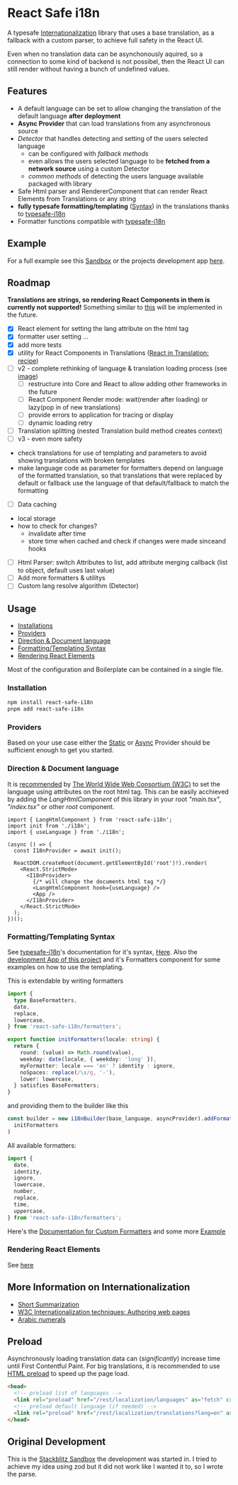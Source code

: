 # React Safe i18n

A typesafe [Internationalization](#more-information-on-internationalization) library that uses a base translation, as a fallback with a custom parser, to achieve full safety in the React UI.

Even when no translation data can be asynchonously aquired, so a connection to some kind of backend is not possibel, then the React UI can still render without having a bunch of undefined values.

## Features

- A default language can be set to allow changing the translation of the default language **after deployment**
- **Async Provider** that can load translations from any asynchronous source
- *Detector* that handles detecting and setting of the users selected language
  - can be configured with *fallback methods*
  - even allows the users selected language to be **fetched from a network source** using a custom Detector
  - *common methods* of detecting the users language available packaged with library
- Safe Html parser and RendererComponent that can render React Elements from Translations or any string
- **fully typesafe formatting/templating** ([Syntax](#formattingtemplating-syntax)) in the translations thanks to [typesafe-i18n](https://github.com/ivanhofer/typesafe-i18n)
- Formatter functions compatible with [typesafe-i18n](https://github.com/ivanhofer/typesafe-i18n)

## Example

For a full example see this [Sandbox](https://stackblitz.com/edit/react-safe-i18n-example) or the projects development app [here](https://github.com/FlorianDevPhynix/react-typesafe-i18n/tree/main/app).

## Roadmap

**Translations are strings, so rendering React Components in them is currently not supported!**
Something similar to [this](https://github.com/ivanhofer/typesafe-i18n/blob/main/packages/adapter-react/README.md#recipes)
will be implemented in the future.

- [x] React element for setting the lang attribute on the html tag
- [x] formatter user setting ...
- [x] add more tests
- [x] utility for React Components in Translations ([React in Translation: recipe](https://github.com/ivanhofer/typesafe-i18n/blob/main/packages/adapter-react/README.md#recipes))
- [ ] v2 - complete rethinking of language & translation loading process (see [image](https://github.com/FlorianDevPhynix/react-typesafe-i18n/tree/main/docs/i18n-data-loading.jpg))
  - [ ] restructure into Core and React to allow adding other frameworks in the future
  - [ ] React Component Render mode: wait(render after loading) or lazy(pop in of new translations)
  - [ ] provide errors to application for tracing or display
  - [ ] dynamic loading retry
- [ ] Translation splitting (nested Translation build method creates context)
- [ ] v3 - even more safety
- check translations for use of templating and parameters to avoid showing translations with broken templates
- make language code as parameter for formatters depend on language of the formatted translation,
so that translations that were replaced by default or fallback use the language of that default/fallback to match the formatting
- [ ] Data caching
- local storage
- how to check for changes?
  - invalidate after time
  - store time when cached and check if changes were made sinceand hooks
- [ ] Html Parser: switch Attributes to list, add attribute merging callback (list to object, default uses last value)
- [ ] Add more formatters & utilitys
- [ ] Custom lang resolve algorithm (Detector)

## Usage

- [Installations](#installation)
- [Providers](https://github.com/FlorianDevPhynix/react-typesafe-i18n/tree/main/docs/Providers.md)
- [Direction & Document language](#direction--document-language)
- [Formatting/Templating Syntax](#formattingtemplating-syntax)
- [Rendering React Elements](https://github.com/FlorianDevPhynix/react-typesafe-i18n/tree/main/docs/React-Renderer.md)

Most of the configuration and Boilerplate can be contained in a single file.

### Installation

```sh
npm install react-safe-i18n
pnpm add react-safe-i18n
```

### Providers

Based on your use case either the [Static](https://github.com/FlorianDevPhynix/react-typesafe-i18n/tree/main/docs/Providers.md#static-provider) or [Async](https://github.com/FlorianDevPhynix/react-typesafe-i18n/tree/main/docs/Providers.md#async-provider) Provider
should be sufficient enough to get you started.

### Direction & Document language

It is [recommended](https://www.w3.org/International/techniques/authoring-html#language) by [The World Wide Web Consortium (W3C)](https://www.w3.org)
to set the language using attributes on the root html tag. This can be easily acchieved by adding the *LangHtmlComponent* of this library in your root *"main.tsx"*, *"index.tsx"* or other *root* component.

```tsx
import { LangHtmlComponent } from 'react-safe-i18n';
import init from './i18n';
import { useLanguage } from './i18n';

(async () => {
  const I18nProvider = await init();

  ReactDOM.createRoot(document.getElementById('root')!).render(
    <React.StrictMode>
      <I18nProvider>
        {/* will change the documents html tag */}
        <LangHtmlComponent hook={useLanguage} />
        <App />
      </I18nProvider>
    </React.StrictMode>
  );
})();
```

### Formatting/Templating Syntax

See [typesafe-i18n](https://github.com/ivanhofer/typesafe-i18n)'s documentation for it's syntax, [Here](https://github.com/ivanhofer/typesafe-i18n/tree/318c9042fddf179bde6775bbead9a37fc557ad2a/packages/runtime#syntax). Also the [development App of this project](https://github.com/FlorianDevPhynix/react-typesafe-i18n/tree/main/app/src/pages/Formatters.tsx) and it's Formatters component for some examples on how to use the templating.

This is extendable by writing formatters

```ts
import {
  type BaseFormatters,
  date,
  replace,
  lowercase,
} from 'react-safe-i18n/formatters';

export function initFormatters(locale: string) {
  return {
    round: (value) => Math.round(value),
    weekday: date(locale, { weekday: 'long' }),
    myFormatter: locale === 'en' ? identity : ignore,
    noSpaces: replace(/\s/g, '-'),
    lower: lowercase,
  } satisfies BaseFormatters;
}
```

and providing them to the builder like this

```ts
const builder = new i18nBuilder(base_language, asyncProvider).addFormatterInit(
  initFormatters
)
```

All available formatters:

```ts
import {
  date,
  identity,
  ignore,
  lowercase,
  number,
  replace,
  time,
  uppercase,
} from 'react-safe-i18n/formatters';
```

Here's the [Documentation for Custom Formatters](https://github.com/ivanhofer/typesafe-i18n/tree/318c9042fddf179bde6775bbead9a37fc557ad2a/packages/formatters#typesafe-i18n-formatters)
and some more [Example](https://github.com/ivanhofer/typesafe-i18n/blob/318c9042fddf179bde6775bbead9a37fc557ad2a/packages/formatters/example/src/i18n/formatters.ts)

### Rendering React Elements

See [here](https://github.com/FlorianDevPhynix/react-typesafe-i18n/tree/main/docs/React-Renderer.md)

## More Information on Internationalization

- [Short Summarization](https://web.dev/learn/design/internationalization/)
- [W3C Internationalization techniques: Authoring web pages](https://www.w3.org/International/techniques/authoring-html)
- [Arabic numerals](https://en.wikipedia.org/wiki/Arabic_numerals#Comparison_with_other_digits)

## Preload

Asynchronously loading translation data can (*significantly*) increase time until First Contentful Paint.
For big translations, it is recommended to use [HTML preload](https://developer.mozilla.org/en-US/docs/Web/HTML/Attributes/rel/preload) to speed up the page load.

```html
<head>
  <!-- preload list of languages -->
  <link rel="preload" href="/rest/localization/languages" as="fetch" crossorigin="anonymous">
  <!-- preload default language (if needed) -->
  <link rel="preload" href="/rest/localization/translations?lang=en" as="fetch" crossorigin="anonymous">
</head>
```

## Original Development

This is the [Stackblitz Sandbox](https://stackblitz.com/edit/react-custom-i18n?file=src%2FApp.tsx) the development was started in. I tried to achieve my idea using zod but it did not work like I wanted it to, so I wrote the parse.
